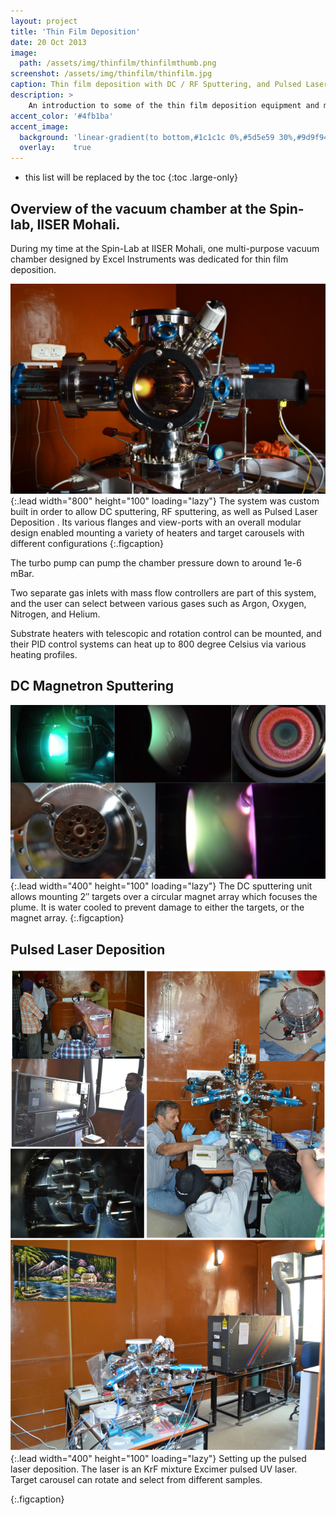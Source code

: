```yaml
---
layout: project
title: 'Thin Film Deposition'
date: 20 Oct 2013
image:  
  path: /assets/img/thinfilm/thinfilmthumb.png
screenshot: /assets/img/thinfilm/thinfilm.jpg
caption: Thin film deposition with DC / RF Sputtering, and Pulsed Laser Deposition
description: >
    An introduction to some of the thin film deposition equipment and materials I have worked with! DC/RF/PLD.
accent_color: '#4fb1ba'
accent_image:
  background: 'linear-gradient(to bottom,#1c1c1c 0%,#5d5e59 30%,#9d9f94 50%,#a4988e 70%,#984406 100%)'
  overlay:    true
---
```


* this list will be replaced by the toc
{:toc .large-only}

## Overview of the vacuum chamber at the Spin-lab, IISER Mohali.

During my time at the Spin-Lab at IISER Mohali, one multi-purpose vacuum chamber designed by Excel Instruments was dedicated for thin film deposition.


![Full-width image](/assets/img/thinfilm/chamber.jpg){:.lead width="800" height="100" loading="lazy"}
The system was custom built in order to allow DC sputtering, RF sputtering, as well as Pulsed Laser Deposition . Its various flanges and view-ports with an overall modular design enabled mounting a variety of heaters and target carousels with different configurations
{:.figcaption}


The turbo pump can pump the chamber pressure down to around 1e-6 mBar.

Two separate gas inlets with mass flow controllers are part of this system, and the user can select between various gases such as Argon, Oxygen, Nitrogen, and Helium.

Substrate heaters with telescopic and rotation control can be mounted, and their PID control systems can heat up to 800 degree Celsius via various heating profiles.


## DC Magnetron Sputtering

![Full-width image](/assets/img/thinfilm/dc.jpeg){:.lead width="400" height="100" loading="lazy"}
The DC sputtering unit allows mounting 2″ targets over a circular magnet array which focuses the plume. It is water cooled to prevent damage to either the targets, or the magnet array.
{:.figcaption}

## Pulsed Laser Deposition

![Full-width image](/assets/img/thinfilm/collage.jpg){:.lead width="400" height="100" loading="lazy"}
Setting up the pulsed laser deposition. The laser is an KrF mixture Excimer pulsed UV laser. Target carousel can rotate and select from different samples.

{:.figcaption}
